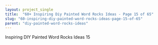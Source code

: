 ```yaml
---
layout: project_single
title:  "60+ Inspiring Diy Painted Word Rocks Ideas - Page 15 of 65"
slug: "60-inspiring-diy-painted-word-rocks-ideas-page-15-of-65"
parent: "diy-painted-word-rocks-ideas"
---
```

Inspiring DIY Painted Word Rocks Ideas 15